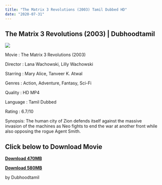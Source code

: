 ```yaml
---
title: "The Matrix 3 Revolutions (2003) Tamil Dubbed HD"
date: "2020-07-31"
---
```


## The Matrix 3 Revolutions (2003) | Dubhoodtamil

[![](https://1.bp.blogspot.com/-BCeNllJEQEU/XyQWRMNtnaI/AAAAAAAAB5I/p3-bU0FQB3w8oeX-Qv1T7qog0NUy2syeACNcBGAsYHQ/s640/deb7335fa11d8cb0e7d0ce6acf4033bc.jpg)](https://1.bp.blogspot.com/-BCeNllJEQEU/XyQWRMNtnaI/AAAAAAAAB5I/p3-bU0FQB3w8oeX-Qv1T7qog0NUy2syeACNcBGAsYHQ/s1426/deb7335fa11d8cb0e7d0ce6acf4033bc.jpg)

Movie : The Matrix 3 Revolutions (2003)

Director : Lana Wachowski, Lilly Wachowski

Starring : Mary Alice, Tanveer K. Atwal

Genres : Action, Adventure, Fantasy, Sci-Fi

Quality : HD MP4

Language : Tamil Dubbed

Rating : 6.7/10

Synopsis: The human city of Zion defends itself against the massive invasion of the machines as Neo fights to end the war at another front while also opposing the rogue Agent Smith.

## Click below to Download Movie

  

**[Download 470MB](https://oncehelp.com/Matrix-3-470MB)**

**[Download 580MB](https://oncehelp.com/Matrix-3-580MB)**

by Dubhoodtamil
